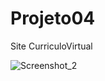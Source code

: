 # Projeto04
Site CurriculoVirtual

![Screenshot_2](https://github.com/EricaArj/Projeto04/assets/123902058/1781df24-8332-4bce-9a6c-6e942a21f703)
